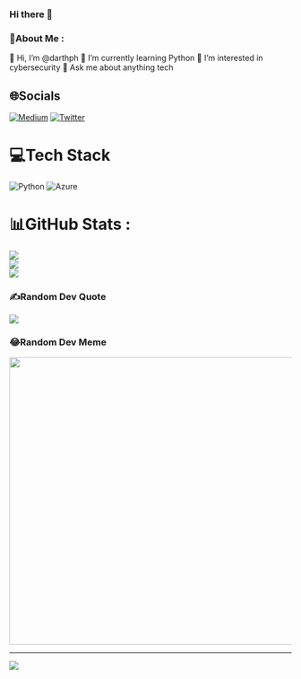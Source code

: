 ### Hi there 👋

<!--
**darthph/darthph** is a ✨ _special_ ✨ repository because its `README.md` (this file) appears on your GitHub profile.

Here are some ideas to get you started:

- 🔭 I’m currently working on ...
- 🌱 I’m currently learning ...
- 👯 I’m looking to collaborate on ...
- 🤔 I’m looking for help with ...
- 💬 Ask me about ...
- 📫 How to reach me: ...
- 😄 Pronouns: ...
- ⚡ Fun fact: ...
-->
### 💫About Me :
👋 Hi, I’m @darthph
🌱 I’m currently learning Python
👀 I’m interested in cybersecurity 
💬 Ask me about anything tech

## 🌐Socials
[![Medium](https://img.shields.io/badge/Medium-12100E?logo=medium&logoColor=white)](https://medium.com/@@pascal.h) [![Twitter](https://img.shields.io/badge/Twitter-%231DA1F2.svg?logo=Twitter&logoColor=white)](https://twitter.com/@onlyaburner) 

# 💻Tech Stack
![Python](https://img.shields.io/badge/python-3670A0?style=for-the-badge&logo=python&logoColor=ffdd54) ![Azure](https://img.shields.io/badge/azure-%230072C6.svg?style=for-the-badge&logo=azure-devops&logoColor=white)
# 📊GitHub Stats :
![](https://github-readme-stats.vercel.app/api?username=darthph&theme=dark&hide_border=true&include_all_commits=true&count_private=false)<br/>
![](https://github-readme-streak-stats.herokuapp.com/?user=darthph&theme=dark&hide_border=true)<br/>
![](https://github-readme-stats.vercel.app/api/top-langs/?username=darthph&theme=dark&hide_border=true&include_all_commits=true&count_private=false&layout=compact)

### ✍️Random Dev Quote
![](https://quotes-github-readme.vercel.app/api?type=horizontal&theme=radical)

### 😂Random Dev Meme
<img src="https://random-memer.herokuapp.com/" width="512px"/>

---
[![](https://visitcount.itsvg.in/api?id=darthph&icon=0&color=0)](https://visitcount.itsvg.in)
